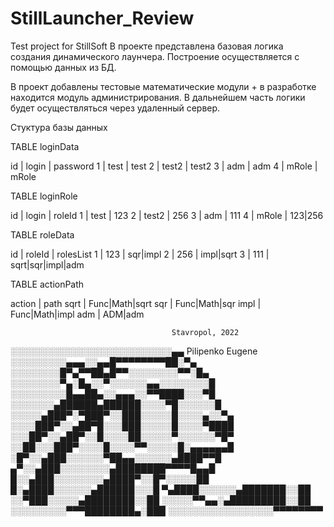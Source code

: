 # StillLauncher_Review

Test project for StillSoft
В проекте представлена базовая логика создания динамического лаунчера. Построение осуществляется с помощью
данных из БД. 

В проект добавлены тестовые математические модули + в разработке находится модуль администрирования. 
В дальнейшем часть логики будет осуществляться через удаленный сервер.

Стуктура базы данных

TABLE loginData

id  | login   | password
1   | test    | test
2   | test2   | test2
3   | adm     | adm
4   | mRole   | mRole

TABLE loginRole

id  | login   | roleId
1   | test    | 123
2   | test2   | 256
3   | adm     | 111
4   | mRole   | 123|256

TABLE roleData 

id  | roleId   | rolesList
1   | 123      | sqr|impl
2   | 256      | impl|sqrt
3   | 111      | sqrt|sqr|impl|adm

TABLE actionPath

action  | path
sqrt    | Func|Math|sqrt
sqr     | Func|Math|sqr
impl    | Func|Math|impl
adm     | ADM|adm

                                        Stavropol, 2022
░░░░░░░░░░░░░░░░░░░░░░░░░░▄▄            Pilipenko Eugene
░░░░░░░░░▄▄▄░░▄▄█▀▀▀▀▀▀▀▀██░▀▄
░░░░░░░░█▀▄▀▀██▄█▀▀░░░░░░░░▀▀░█▄
░░░░░░░░▀▄░█▄░░▀░░░░░░▄▄░░░░░░░░█
░░░░░░░░░█▄▄██▄░░▄▄▄░░▀▀████░░░▀█
░░░░░░░▄██████▄██████░░░░▀█░░░░░░█
░░░░░▄███▀░▀███▀░░███░░░░░█░░░░▄░░▀▄
░░░░███▀░░▄██▀█░░░███░░░░░█░░░░▀████
░░░██▀░░▄██▀░░█░░░░██░░░░░▀░░░░░░▀█▀
░░██░░░███▀░░░░█░░░░▀▀░░░░░█░▄▄▄▄▄▄█
░█▀░░▄███░░░░░░▀██▄▄░░░░░░▄████▀▀█
▄▀░░▄███░░░░░░░░▄████████▀▀▀▀█▄▄█
█░░▄███░░░░░░░░▄████▀░░█▀░░░░░██
█░▄████░░░░░░▄██████░░░█
▀▄████░░░░░░▄███████░░██
░░▀███░░░░░▄████████░░██
░░░░░▀▀▄▄░▄█████████░░██
░░░░░░░░░▀▀▀████████▄░███
░░░░░░░░░░░░░░░░░▀▀▀▀▀▀▀▀
